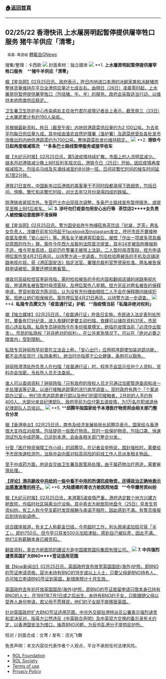 ###  [:house:返回首頁](https://github.com/ourhimalayas/txt)
---


## 02/25/22 香港快讯 上水屠房明起暂停提供屠宰牲口服务 猪牛羊供应「清零」
` 英喜-粵語組` [轉載自GNews](https://gnews.org/zh-hans/2064540/)

搜集/整理：卡西欧
![](https://assets.gnews.org/wp-content/uploads/2022/02/0225fenmian.jpg)
封面素材：独立媒体
![](https://assets.gnews.org/wp-content/uploads/2022/02/2022-02-25-1.png)
**1. ****上水屠房明起暂停提供屠宰牲口服务****    ****猪牛羊供应「清零」**

[据【星岛网】02月25日讯，政府表示，昨日内地进口本港的冰鲜家禽和冰鲜猪肉整体货量维持在平日全港供应量近七成左右。由明日（26日）凌晨零时起，上水屠房将暂停提供屠宰牲口（包括猪、牛、羊）的服务。政府会采取适当行动，以维持本地肉类供应稳定。](https://std.stheadline.com/realtime/article/1812572/即時-港聞-疫情消息-政府-上水屠房明起暫停提供屠宰牲口服務)

[卫生署卫生防护中心传染病处主任张竹君在疫情记者会上表示，截至周三（23日）上水屠房累计有约190人染疫。](https://std.stheadline.com/realtime/article/1812572/即時-港聞-疫情消息-政府-上水屠房明起暫停提供屠宰牲口服務)

[另根据最新资料，昨日（截至午夜）内地供港蔬菜供应量约为2 100公吨，为去年平均每日供应量九成。其中经由渔农自然护理署（渔护署）及蔬菜统营处各批发市场推出的内地供港蔬菜约为700公吨，整体蔬菜批发价维持稳定。](https://std.stheadline.com/realtime/article/1812572/即時-港聞-疫情消息-政府-上水屠房明起暫停提供屠宰牲口服務)
![](https://assets.gnews.org/wp-content/uploads/2022/02/2022-02-25-2.png)
**2. ****港铁今日起再度缩减班次****   ****多条巴士路线暂停服务或提早收车**

[据【大纪元时报】02月25日讯，第5波疫情持续扩散，市面上的人流明显减少。继本月初港铁减少晚上8时后列车班次后，港铁今日（25日）开始，因应疫情再度缩减班次，包括屯马线及东涌线减至约8分钟一班，日间非繁忙时间的候车时间延长1至2分钟。](https://hk.epochtimes.com/news/2022-02-25/17263657)

[港铁21日宣布，中国新年过后港铁的乘客量于不同时段都录得下跌趋势，包括日间、傍晚、繁忙和非繁忙时段，对比去年12月份录得四成的跌幅。](https://hk.epochtimes.com/news/2022-02-25/17263657)

[除港铁收紧班次外，专营巴士亦出现班次调整，多条巴士路线宣布暂停服务，或提早至晚上8时后收车。](https://hk.epochtimes.com/news/2022-02-25/17263657)
![](https://assets.gnews.org/wp-content/uploads/2022/02/2022-02-25-3.png)
**3. ****涉吁勿打疫苗勿用安心出行等****   ****茶饮店****2****女负责人被控煽动意图罪不准保释**

[据【星岛网】02月25日讯，警方国安处昨午拘捕旺角茶饮店「初凝．芝茶」两名女负责人，涉嫌在前年10月起于facebook及Instagram发文，呼吁市民不要接种疫苗及使用「安心出行」等。两名女子被通宵扣查后，被控「作出一项或多项具煽动意图的作为」罪。案件今在西九龙裁判法院首次提堂，其中24岁被告昨晚报称不适，惟今早发高烧，目前仍在警署无被带上法庭。二人暂时毋须答辩，控方申请押后案件至4月21日再讯，以待警方进一步调查，包括检验两被告的手机及店铺闭路电视片段，获《港区国安法》指定法官、署理总裁判官罗德泉批准。两名被告保释申请被拒，需要还柙惩教看管。](https://std.stheadline.com/realtime/article/1812510/即時-港聞-涉籲勿打疫苗勿用安心出行等-茶飲店2女負責人被控煽動意圖罪不准保釋)

[律政司高级检控官李庭伟指，需时检验被告的手机内容和翻阅店铺的闭路电视片段，申请两名被告暂时毋须答辩，及押后案件八星期。控方另反对两名被告的保释申请，罗官听取双方陈词后，认为没有充份理由相信二人不会在保释期间继续犯案，拒绝让她们担保候讯。案件押后至4月21日再讯，以待警方进一步调查。](https://std.stheadline.com/realtime/article/1812510/即時-港聞-涉籲勿打疫苗勿用安心出行等-茶飲店2女負責人被控煽動意圖罪不准保釋)
![](https://assets.gnews.org/wp-content/uploads/2022/02/2022-02-25-4.png)
**4. ****私隐专员撰文为「疫苗通行证」护航****   ****指疫情当前「私隐非绝对权利」**

[据【独立媒体】02月25日讯，「疫苗通行证」昨首日实施，市民进入法定表列处所时，要备有打针纪录，进入食肆时更要主动扫描，食肆可以储存资料31天，市民担心违反私隐。私隐专员钟丽玲今在多份报章撰文，她指在疫情当前「必须作出取舍」，市民的私隐权「并非绝对的权利」，在公共紧急情况下，可以在「绝对必要之限度内」受到限制。](https://www.inmediahk.net/node/政經/私隱專員撰文為「疫苗通行證」護航-指疫情當前「私隱非絕對權利」)

[私隐专员钟丽玲早前曾在立法会上称，「安心出行」应用程序即使加装追踪功能，都不会违反现行《私隐条例》，她当时亦指基于公众健康，条例可以豁免。](https://www.inmediahk.net/node/政經/私隱專員撰文為「疫苗通行證」護航-指疫情當前「私隱非絕對權利」)

[钟丽玲澄清处所负责人在扫描「疫苗通行证」时，程序不会显示任何个人资料，资料亦会加密，令处所人员无法查阅。](https://www.inmediahk.net/node/政經/私隱專員撰文為「疫苗通行證」護航-指疫情當前「私隱非絕對權利」)

[谁人可以查阅资料？钟丽玲指「只有政府的授权人员才可通过加密管道查阅和进一步处理该等记录，以进行接触追踪等的流行病学调查」。现时政府有两个「个案追踪办公室」，他们负责追踪患者行踪以及他们的密切接触者，2月初的人手约有400人，大部分来自纪律部队，政府早前为应付第五波疫情，为1万名在职或退休纪律部队人员培训。](https://www.inmediahk.net/node/政經/私隱專員撰文為「疫苗通行證」護航-指疫情當前「私隱非絕對權利」)
![](https://assets.gnews.org/wp-content/uploads/2022/02/2022-02-25-5.png)
**5. ****邱腾华指国家给予本港医疗物资将由相关部门整合分发**

[据【香港电台】02月25日讯，商务及经济发展局局长邱腾华表示，国家给与香港很大支持应对疫情，包括提供一些医疗物资。现时一些保护物资，包括口罩、快速测试包及中成药等，已运到本港，会由各相关部门整合分发。](https://news.rthk.hk/rthk/ch/component/k2/1635820-20220225.htm)

[分管「医疗物资保障工作小组」的邱腾华，在记者会举例说，围封强检时，需要给予市民快速检测包，当局亦会向面对较高风险的前线工作人员派发相关物品。](https://news.rthk.hk/rthk/ch/component/k2/1635820-20220225.htm)

[至于中成药方面，他说会交由卫生署及医管局处理，由于属药物治疗用途，需要审慎处理。](https://news.rthk.hk/rthk/ch/component/k2/1635820-20220225.htm)

**[【评论】港共跪收中共给的一些中看不中用的所谓抗疫物资，还得政治正确地表示出感激涕零的样子。](https://news.rthk.hk/rthk/ch/component/k2/1635820-20220225.htm)**
![](https://assets.gnews.org/wp-content/uploads/2022/02/2022-02-25-6.png)
**6. ****大陆援建的青衣方舱医院地盘****   ****今早爆劳资纠纷**

[据【大纪元时报】02月25日讯，本港第5波疫情严重，港府选定数个地方兴建方舱医院，作临时社区隔离治疗设施。其中青衣方舱医院地盘今（25日）早发生劳资纠纷，有工人称今早支薪时发现报酬与承诺不相符，因此感到不满。有警员接报后到场协助调停。](https://hk.epochtimes.com/news/2022-02-25/73143028)

[综合媒体报道，有关工人称薪金日结，今早超时工作，判头原承诺加班可获「半工」，即约750元。但今早只获发500元加班津贴，感到自己被玩弄，因此不满。他们又称薪酬本身已被克扣。](https://hk.epochtimes.com/news/2022-02-25/73143028)

[翻查资料，青衣方舱医院的建设方是中国建筑国际集团有限公司。](https://hk.epochtimes.com/news/2022-02-25/73143028)
![](https://assets.gnews.org/wp-content/uploads/2022/02/2022-02-25-7.png)
**7. ****中共强烈谴责英国扩大****BNO****签证适用范围**

[据【Now新闻台】02月25日讯，英国政府宣布放宽英国国民(海外)护照，即BNO的签证申请资格，容许未持有BNO的18岁或以上人士，只要父母是BNO持有人，亦可独立申请BNO签证到英国，新措施预计十月生效。](https://news.now.com/home/local/player?newsId=467723)

[英国政府去年初开放英国国民(海外)护照，即BNO的签证居留申请只限本身已持有BNO的人士。在1997年7月1日或之后出生、未持有BNO的子女，只能跟随父母以受养人身份申请，若父母不愿移民，他们的子女就不能移居英国。](https://news.now.com/home/local/player?newsId=467723)

[针对英国政府扩大BNO签证适用范围，中共外交部驻港特派员公署表示强烈谴责和坚决反对，指英方公然违反《中英联合声明》及中英双方交换的备忘录有关约定，以香港国安法为借口，操弄BNO问题，为反中乱港分子提供庇护所。](https://news.now.com/home/local/player?newsId=467723)

校对 / 封面合成：文粤 / 发布：流光飞舞

 

免责声明：本文内容仅代表作者个人观点，平台不承担任何法律风险。

- [ROL Foundation](https://rolfoundation.org/)
- [ROL Society](https://rolsociety.org/)
- [Terms of use](https://gnews.org/terms-of-use-3/)
- [Privacy Policy](https://gnews.org/privacy-policy/)

